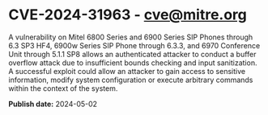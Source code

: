 # CVE-2024-31963 - cve@mitre.org

A vulnerability on Mitel 6800 Series and 6900 Series SIP Phones through 6.3 SP3 HF4, 6900w Series SIP Phone through 6.3.3, and 6970 Conference Unit through 5.1.1 SP8 allows an authenticated attacker to conduct a buffer overflow attack due to insufficient bounds checking and input sanitization. A successful exploit could allow an attacker to gain access to sensitive information, modify system configuration or execute arbitrary commands within the context of the system.

**Publish date:** 2024-05-02
